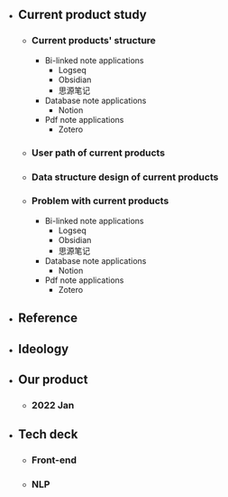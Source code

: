 - ## Current product study
	- ### Current products' structure
		- Bi-linked note applications
			- Logseq
			- Obsidian
			- 思源笔记
		- Database note applications
			- Notion
		- Pdf note applications
			- Zotero
	- ### User path of current products
	- ### Data structure design of current products
	- ### Problem with current products
		- Bi-linked note applications
			- Logseq
			- Obsidian
			- 思源笔记
		- Database note applications
			- Notion
		- Pdf note applications
			- Zotero
- ## Reference
- ## Ideology
- ## Our product
	- ### 2022 Jan
- ## Tech deck
	- ### Front-end
	- ### NLP